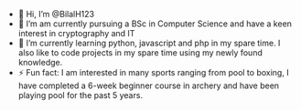 - 👋 Hi, I’m @BilalH123
- 👀 I’m am currently pursuing a BSc in Computer Science and have a keen interest in cryptography and IT
- 🌱 I’m currently learning python, javascript and php in my spare time. I also like to code projects in my spare time using my newly found knowledge.
- ⚡ Fun fact: I am interested in many sports ranging from pool to boxing, I have completed a 6-week beginner course in archery and have been playing pool for the past 5 years.

<!---
BilalH123/BilalH123 is a ✨ special ✨ repository because its `README.md` (this file) appears on your GitHub profile.
You can click the Preview link to take a look at your changes.
--->
